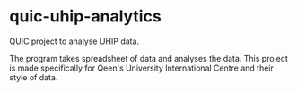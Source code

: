 # quic-uhip-analytics
QUIC project to analyse UHIP data.

The program takes spreadsheet of data and analyses the data.
This project is made specifically for Qeen's University International Centre and their style of data.
